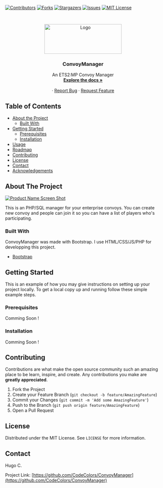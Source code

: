[![Contributors][contributors-shield]][contributors-url]
[![Forks][forks-shield]][forks-url]
[![Stargazers][stars-shield]][stars-url]
[![Issues][issues-shield]][issues-url]
[![MIT License][license-shield]][license-url]


<br />
<p align="center">
  <a href="https://github.com/CodeColors/ConvoyManager">
    <img src="https://zupimages.net/up/20/10/cnax.png" alt="Logo" width="250" height="96">
  </a>

  <h3 align="center">ConvoyManager</h3>

  <p align="center">
    An ETS2:MP Convoy Manager
    <br />
    <a href="https://github.com/CodeColors/ConvoyManager"><strong>Explore the docs »</strong></a>
    <br />
    <br />
    ·
    <a href="https://github.com/CodeColors/ConvoyManager/issues">Report Bug</a>
    ·
    <a href="https://github.com/CodeColors/ConvoyManager/issues">Request Feature</a>
  </p>
</p>



<!-- TABLE OF CONTENTS -->
## Table of Contents

* [About the Project](#about-the-project)
  * [Built With](#built-with)
* [Getting Started](#getting-started)
  * [Prerequisites](#prerequisites)
  * [Installation](#installation)
* [Usage](#usage)
* [Roadmap](#roadmap)
* [Contributing](#contributing)
* [License](#license)
* [Contact](#contact)
* [Acknowledgements](#acknowledgements)



<!-- ABOUT THE PROJECT -->
## About The Project

[![Product Name Screen Shot][product-screenshot]](https://github.com/CodeColors/ConvoyManager)

This is an PHP/SQL manager for your enterprise convoys. You can create new convoy and people can join it so you can have a list of players who's participating.

### Built With

ConvoyManager was made with Bootstrap. I use HTML/CSS/JS/PHP for developping this project.

* [Bootstrap](https://getbootstrap.com)

## Getting Started

This is an example of how you may give instructions on setting up your project locally.
To get a local copy up and running follow these simple example steps.

### Prerequisites

Comming Soon !

### Installation

Comming Soon !

## Contributing

Contributions are what make the open source community such an amazing place to be learn, inspire, and create. Any contributions you make are **greatly appreciated**.

1. Fork the Project
2. Create your Feature Branch (`git checkout -b feature/AmazingFeature`)
3. Commit your Changes (`git commit -m 'Add some AmazingFeature'`)
4. Push to the Branch (`git push origin feature/AmazingFeature`)
5. Open a Pull Request



<!-- LICENSE -->
## License

Distributed under the MIT License. See `LICENSE` for more information.

<!-- CONTACT -->
## Contact

Hugo C. 

Project Link: [https://github.com/CodeColors/ConvoyManager](https://github.com/CodeColors/ConvoyManager)

<!-- MARKDOWN LINKS & IMAGES -->
<!-- https://www.markdownguide.org/basic-syntax/#reference-style-links -->
[contributors-shield]: https://img.shields.io/github/contributors/CodeColors/ConvoyManager.svg?style=flat-square
[contributors-url]: https://github.com/CodeColors/ConvoyManager/graphs/contributors
[forks-shield]: https://img.shields.io/github/forks/CodeColors/ConvoyManager.svg?style=flat-square
[forks-url]: https://github.com/CodeColors/ConvoyManager/network/members
[stars-shield]: https://img.shields.io/github/stars/CodeColors/ConvoyManager.svg?style=flat-square
[stars-url]: https://github.com/CodeColors/ConvoyManager/stargazers
[issues-shield]: https://img.shields.io/github/issues/CodeColors/ConvoyManager.svg?style=flat-square
[issues-url]: https://github.com/CodeColors/ConvoyManager/issues
[license-shield]: https://img.shields.io/github/license/CodeColors/ConvoyManager.svg?style=flat-square
[license-url]: https://github.com/CodeColors/ConvoyManager/LICENSE
[linkedin-shield]: https://img.shields.io/badge/-LinkedIn-black.svg?style=flat-square&logo=linkedin&colorB=555
[product-screenshot]: https://zupimages.net/up/20/10/ze48.png
